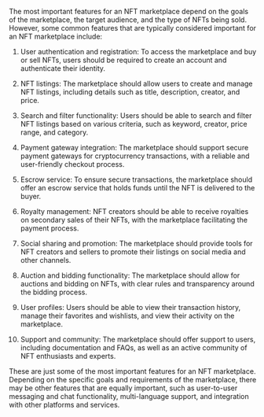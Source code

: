 The most important features for an NFT marketplace depend on the goals of the marketplace, the target audience, and the type of NFTs being sold. However, some common features that are typically considered important for an NFT marketplace include:

1. User authentication and registration: To access the marketplace and buy or sell NFTs, users should be required to create an account and authenticate their identity.

2. NFT listings: The marketplace should allow users to create and manage NFT listings, including details such as title, description, creator, and price.

3. Search and filter functionality: Users should be able to search and filter NFT listings based on various criteria, such as keyword, creator, price range, and category.

4. Payment gateway integration: The marketplace should support secure payment gateways for cryptocurrency transactions, with a reliable and user-friendly checkout process.

5. Escrow service: To ensure secure transactions, the marketplace should offer an escrow service that holds funds until the NFT is delivered to the buyer.

6. Royalty management: NFT creators should be able to receive royalties on secondary sales of their NFTs, with the marketplace facilitating the payment process.

7. Social sharing and promotion: The marketplace should provide tools for NFT creators and sellers to promote their listings on social media and other channels.

8. Auction and bidding functionality: The marketplace should allow for auctions and bidding on NFTs, with clear rules and transparency around the bidding process.

9. User profiles: Users should be able to view their transaction history, manage their favorites and wishlists, and view their activity on the marketplace.

10. Support and community: The marketplace should offer support to users, including documentation and FAQs, as well as an active community of NFT enthusiasts and experts.

These are just some of the most important features for an NFT marketplace. Depending on the specific goals and requirements of the marketplace, there may be other features that are equally important, such as user-to-user messaging and chat functionality, multi-language support, and integration with other platforms and services.
